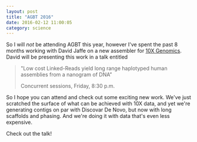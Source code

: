 ```yaml
---
layout: post
title: "AGBT 2016"
date: 2016-02-12 11:00:05
category: science
---
```


So I will _not_ be attending AGBT this year, however I've
spent the past 8 months working with David Jaffe on a new assembler
for [10X Genomics].  David will be presenting this work in a 
talk entitled

> "Low cost Linked-Reads yield long range haplotyped human assemblies from a nanogram of DNA”
>
> Concurrent sessions, Friday, 8:30 p.m.
>

So I hope you can attend and check out some exciting new work.  We've just
scratched the surface of what can be achieved with 10X data, and yet we're
generating contigs on par with Discovar De Novo, but now with long scaffolds 
and phasing.  And we're doing it with data that's even less expensive.

Check out the talk!


[10X Genomics]: http://www.10xgenomics.com
